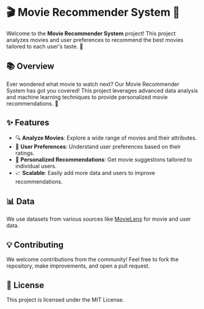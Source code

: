 # 🎬 Movie Recommender System 🎥

Welcome to the **Movie Recommender System** project! This project analyzes movies and user preferences to recommend the best movies tailored to each user's taste. 🌟

## 📚 Overview
Ever wondered what movie to watch next? Our Movie Recommender System has got you covered! This project leverages advanced data analysis and machine learning techniques to provide personalized movie recommendations. 🍿

## ✨ Features
- 🔍 **Analyze Movies**: Explore a wide range of movies and their attributes.
- 👥 **User Preferences**: Understand user preferences based on their ratings.
- 🤖 **Personalized Recommendations**: Get movie suggestions tailored to individual users.
- 📈 **Scalable**: Easily add more data and users to improve recommendations.

## 📊 Data
We use datasets from various sources like [MovieLens](https://grouplens.org/datasets/movielens/) for movie and user data.

## 💡 Contributing
We welcome contributions from the community! Feel free to fork the repository, make improvements, and open a pull request.

## 📜 License
This project is licensed under the MIT License.
